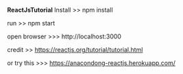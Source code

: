 **ReactJsTutorial**
Install >> npm install

run >> npm start

open browser >>> http://localhost:3000

credit >> https://reactjs.org/tutorial/tutorial.html

or try this >>> https://anacondong-reactjs.herokuapp.com/
